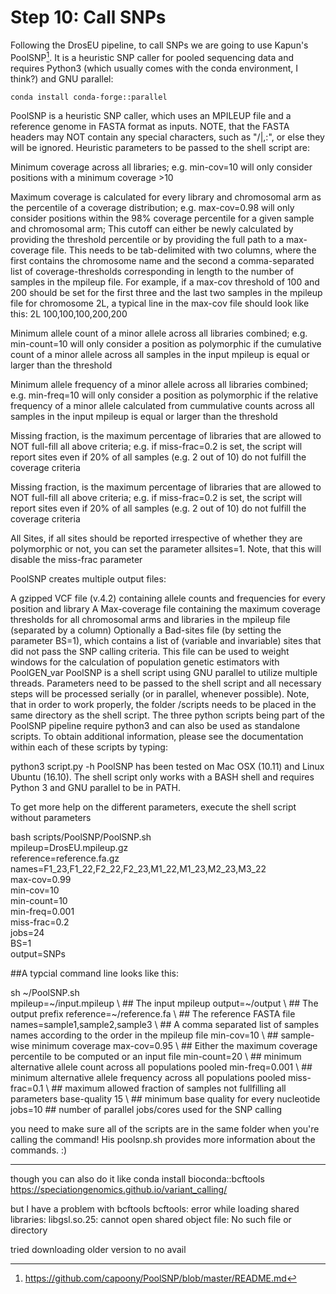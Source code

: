 # Step 10: Call SNPs 

Following the DrosEU pipeline, to call SNPs we are going to use Kapun's PoolSNP[^1]. It is a heuristic SNP caller for pooled sequencing data and requires Python3 (which usually comes with the conda environment, I think?) and GNU parallel:

`conda install conda-forge::parallel`


PoolSNP is a heuristic SNP caller, which uses an MPILEUP file and a reference genome in FASTA format as inputs. NOTE, that the FASTA headers may NOT contain any special characters, such as "/|,:", or else they will be ignored. Heuristic parameters to be passed to the shell script are:

Minimum coverage across all libraries; e.g. min-cov=10 will only consider positions with a minimum coverage >10

Maximum coverage is calculated for every library and chromosomal arm as the percentile of a coverage distribution; e.g. max-cov=0.98 will only consider positions within the 98% coverage percentile for a given sample and chromosomal arm; This cutoff can either be newly calculated by providing the threshold percentile or by providing the full path to a max-coverage file. This needs to be tab-delimited with two columns, where the first contains the chromosome name and the second a comma-separated list of coverage-thresholds corresponding in length to the number of samples in the mpileup file. For example, if a max-cov threshold of 100 and 200 should be set for the first three and the last two samples in the mpileup file for chromosome 2L, a typical line in the max-cov file should look like this: 2L 100,100,100,200,200

Minimum allele count of a minor allele across all libraries combined; e.g. min-count=10 will only consider a position as polymorphic if the cumulative count of a minor allele across all samples in the input mpileup is equal or larger than the threshold

Minimum allele frequency of a minor allele across all libraries combined; e.g. min-freq=10 will only consider a position as polymorphic if the relative frequency of a minor allele calculated from cummulative counts across all samples in the input mpileup is equal or larger than the threshold

Missing fraction, is the maximum percentage of libraries that are allowed to NOT full-fill all above criteria; e.g. if miss-frac=0.2 is set, the script will report sites even if 20% of all samples (e.g. 2 out of 10) do not fulfill the coverage criteria

Missing fraction, is the maximum percentage of libraries that are allowed to NOT full-fill all above criteria; e.g. if miss-frac=0.2 is set, the script will report sites even if 20% of all samples (e.g. 2 out of 10) do not fulfill the coverage criteria

All Sites, if all sites should be reported irrespective of whether they are polymorphic or not, you can set the parameter allsites=1. Note, that this will disable the miss-frac parameter

PoolSNP creates multiple output files:

A gzipped VCF file (v.4.2) containing allele counts and frequencies for every position and library
A Max-coverage file containing the maximum coverage thresholds for all chromosomal arms and libraries in the mpileup file (separated by a column)
Optionally a Bad-sites file (by setting the parameter BS=1), which contains a list of (variable and invariable) sites that did not pass the SNP calling criteria. This file can be used to weight windows for the calculation of population genetic estimators with PoolGEN_var
PoolSNP is a shell script using GNU parallel to utilize multiple threads. Parameters need to be passed to the shell script and all necessary steps will be processed serially (or in parallel, whenever possible). Note, that in order to work properly, the folder /scripts needs to be placed in the same directory as the shell script. The three python scripts being part of the PoolSNP pipeline require python3 and can also be used as standalone scripts. To obtain additional information, please see the documentation within each of these scripts by typing:

python3 script.py -h
PoolSNP has been tested on Mac OSX (10.11) and Linux Ubuntu (16.10). The shell script only works with a BASH shell and requires Python 3 and GNU parallel to be in PATH.

To get more help on the different parameters, execute the shell script without parameters

bash scripts/PoolSNP/PoolSNP.sh \
mpileup=DrosEU.mpileup.gz \
reference=reference.fa.gz \
names=F1_23,F1_22,F2_22,F2_23,M1_22,M1_23,M2_23,M3_22\
max-cov=0.99 \
min-cov=10 \
min-count=10 \
min-freq=0.001 \
miss-frac=0.2 \
jobs=24 \
BS=1 \
output=SNPs

##A typcial command line looks like this:

sh ~/PoolSNP.sh \
  mpileup=~/input.mpileup \       ## The input mpileup
output=~/output \               ## The output prefix
reference=~/reference.fa \      ## The reference FASTA file
names=sample1,sample2,sample3 \ ## A comma separated list of samples names according to the order in the mpileup file
min-cov=10 \                    ## sample-wise minimum coverage
max-cov=0.95 \                    ## Either the maximum coverage percentile to be computed or an input file
min-count=20 \                  ## minimum alternative allele count across all populations pooled
min-freq=0.001 \                ## minimum alternative allele frequency across all populations pooled
miss-frac=0.1 \                 ## maximum allowed fraction of samples not fullfilling all parameters
base-quality 15 \               ## minimum base quality for every nucleotide
jobs=10                         ## number of parallel jobs/cores used for the SNP calling

you need to make sure all of the scripts are in the same folder when you're calling the command! 
His poolsnp.sh provides more information about the commands. :) 

-----
though you can also do it like
conda install bioconda::bcftools
https://speciationgenomics.github.io/variant_calling/

but I have a problem with bcftools
bcftools: error while loading shared libraries: libgsl.so.25: cannot open shared object file: No such file or directory

tried downloading older version to no avail 


[^1]: <https://github.com/capoony/PoolSNP/blob/master/README.md>
